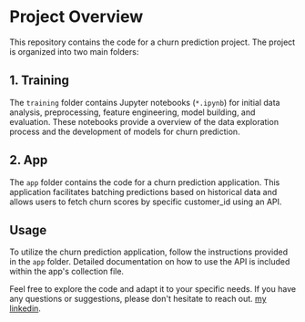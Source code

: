 # Project Overview

This repository contains the code for a churn prediction project. The project is organized into two main folders:

## 1. Training

The `training` folder contains Jupyter notebooks (`*.ipynb`) for initial data analysis, preprocessing, feature engineering, model building, and evaluation. These notebooks provide a overview of the data exploration process and the development of models for churn prediction.

## 2. App

The `app` folder contains the code for a churn prediction application. This application facilitates batching predictions based on historical data and allows users to fetch churn scores by specific customer_id using an API.

## Usage

To utilize the churn prediction application, follow the instructions provided in the `app` folder. Detailed documentation on how to use the API is included within the app's collection file.

Feel free to explore the code and adapt it to your specific needs. If you have any questions or suggestions, please don't hesitate to reach out. [my linkedin](https://www.linkedin.com/in/deviyanti-am/).

